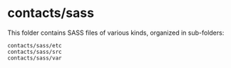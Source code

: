 # contacts/sass

This folder contains SASS files of various kinds, organized in sub-folders:

    contacts/sass/etc
    contacts/sass/src
    contacts/sass/var
